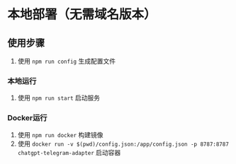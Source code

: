 # 本地部署（无需域名版本）

## 使用步骤
1. 使用 `npm run config` 生成配置文件

### 本地运行
1. 使用 `npm run start` 启动服务

### Docker运行
1. 使用 `npm run docker` 构建镜像
2. 使用 `docker run -v $(pwd)/config.json:/app/config.json -p 8787:8787 chatgpt-telegram-adapter` 启动容器